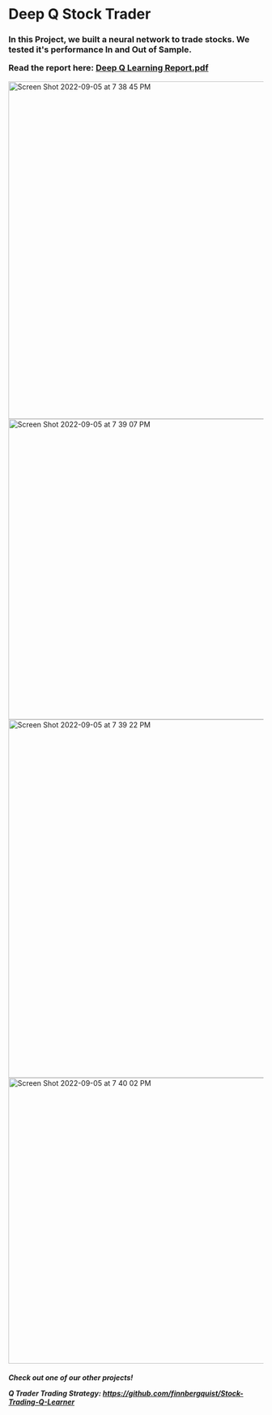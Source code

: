 

<h1> Deep Q Stock Trader </h1>

<h3> In this Project, we built a neural network to trade stocks. We tested it's performance In and Out of Sample.
  
 Read the report here: [Deep Q Learning Report.pdf](https://github.com/ebwknight/DeepQTrader/files/9492179/Deep.Q.Learning.Report.pdf)

 </h3>
 <img width="666" alt="Screen Shot 2022-09-05 at 7 38 45 PM" src="https://user-images.githubusercontent.com/61434761/188520895-7804acdd-8d72-44fc-9786-4f71eba17d38.png">
 <img width="593" alt="Screen Shot 2022-09-05 at 7 39 07 PM" src="https://user-images.githubusercontent.com/61434761/188520915-08fe2164-e28f-4893-a3d0-ca222667ba20.png">
<img width="707" alt="Screen Shot 2022-09-05 at 7 39 22 PM" src="https://user-images.githubusercontent.com/61434761/188520921-4d622e61-5eb3-4fe2-ba84-48c51c5c8cdf.png">

<img width="564" alt="Screen Shot 2022-09-05 at 7 40 02 PM" src="https://user-images.githubusercontent.com/61434761/188520965-d3c0ffaa-dbed-445a-bab7-e20b70f5456e.png">

<h5>
Check out one of our other projects!

Q Trader Trading Strategy: https://github.com/finnbergquist/Stock-Trading-Q-Learner

</h5>



